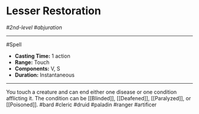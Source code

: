 # Lesser Restoration
*#2nd-level #abjuration*
___ 
#Spell
- **Casting Time:** 1 action
- **Range:** Touch
- **Components:** V, S
- **Duration:** Instantaneous
---
You touch a creature and can end either one disease or one condition afflicting it. The condition can be [[Blinded]], [[Deafened]], [[Paralyzed]], or [[Poisoned]].
#bard
#cleric
#druid
#paladin
#ranger
#artificer